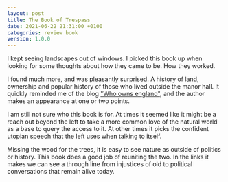 ```yaml
---
layout: post
title: The Book of Trespass
date: 2021-06-22 21:31:00 +0100
categories: review book
version: 1.0.0
---
```


I kept seeing landscapes out of windows. I picked this book up when looking for some thoughts about how they came to be. How they worked.

I found much more, and was pleasantly surprised. A history of land, ownership and popular history of those who lived outside the manor hall. It quickly reminded me of the blog ["Who owns england"][1], and the author makes an appearance at one or two points.

I am still not sure who this book is for. At times it seemed like it might be a reach out beyond the left to take a more common love of the natural world as a base to query the access to it. At other times it picks the confident utopian speech that the left uses when talking to itself.

Missing the wood for the trees, it is easy to see nature as outside of politics or history.
This book does a good job of reuniting the two. In the links it makes we can see a through line from injustices of old to political conversations that remain alive today.

[1]: https://whoownsengland.org/
